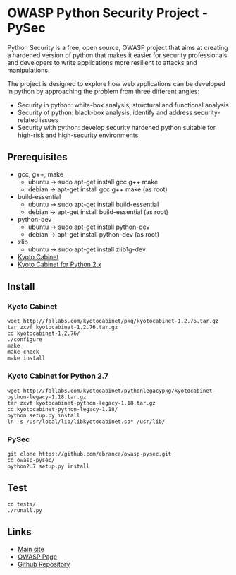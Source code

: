 OWASP Python Security Project - PySec
===========
Python Security is a free, open source, OWASP project that aims at creating a hardened version of python that makes it easier for security professionals and developers to write applications more resilient to attacks and manipulations.

The project is designed to explore how web applications can be developed in python by approaching the problem from three different angles:

+ Security in python: white-box analysis, structural and functional analysis
+ Security of python: black-box analysis, identify and address security-related issues
+ Security with python: develop security hardened python suitable for high-risk and high-security environments

Prerequisites
-------------

+ gcc, g++, make
	- ubuntu -> sudo apt-get install gcc g++ make
	- debian -> apt-get install gcc g++ make (as root)
+ build-essential
	- ubuntu -> sudo apt-get install build-essential
	- debian -> apt-get install build-essential (as root)
+ python-dev
    - ubuntu -> sudo apt-get install python-dev
    - debian -> apt-get install python-dev (as root)
+ zlib
	- ubuntu -> sudo apt-get install  zlib1g-dev
+ [Kyoto Cabinet](//fallabs.com/kyotocabinet/pkg/kyotocabinet-1.2.76.tar.gz "Kyoto Cabinet")
+ [Kyoto Cabinet for Python 2.x](//fallabs.com/kyotocabinet/pythonlegacypkg/kyotocabinet-python-legacy-1.18.tar.gz, "Kyoto Cabinet for Python 2.7")


Install
-------

### Kyoto Cabinet

    wget http://fallabs.com/kyotocabinet/pkg/kyotocabinet-1.2.76.tar.gz
    tar zxvf kyotocabinet-1.2.76.tar.gz
    cd kyotocabinet-1.2.76/
    ./configure
    make
	make check
	make install

### Kyoto Cabinet for Python 2.7
	
	wget http://fallabs.com/kyotocabinet/pythonlegacypkg/kyotocabinet-python-legacy-1.18.tar.gz
	tar zxvf kyotocabinet-python-legacy-1.18.tar.gz
	cd kyotocabinet-python-legacy-1.18/
	python setup.py install
	ln -s /usr/local/lib/libkyotocabinet.so* /usr/lib/

    
    

### PySec
    git clone https://github.com/ebranca/owasp-pysec.git
    cd owasp-pysec/
    python2.7 setup.py install
    

Test
----

    cd tests/
    ./runall.py


Links
-----
+ [Main site](//pythonsecurity.org "Python Security")
+ [OWASP Page](//www.owasp.org/index.php/OWASP_Python_Security_Project "OWASP Python Security Project")
+ [Github Repository](//https://github.com/ebranca/owasp-pysec "PySec Github")
